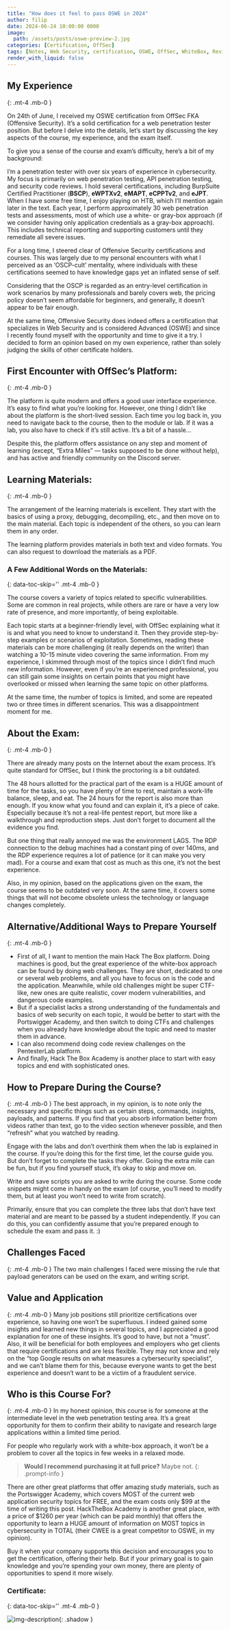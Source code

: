 ```yaml
---
title: "How does it feel to pass OSWE in 2024"
author: filip
date: 2024-06-24 10:00:00 0000
image:
  path: /assets/posts/oswe-preview-2.jpg
categories: [Certification, OffSec]
tags: [Notes, Web Security, certification, OSWE, OffSec, WhiteBox, Review]
render_with_liquid: false
---
```


## My Experience
{: .mt-4 .mb-0 }

On 24th of June, I received my OSWE certification from OffSec FKA (Offensive Security). It’s a solid certification for a web penetration tester position. But before I delve into the details, let’s start by discussing the key aspects of the course, my experience, and the exam itself.

To give you a sense of the course and exam’s difficulty, here’s a bit of my background:

I’m a penetration tester with over six years of experience in cybersecurity. My focus is primarily on web penetration testing, API penetration testing, and security code reviews. I hold several certifications, including BurpSuite Certified Practitioner (**BSCP**), **eWPTXv2**, **eMAPT**, **eCPPTv2**, and **eJPT**. When I have some free time, I enjoy playing on HTB, which I’ll mention again later in the text. Each year, I perform approximately 30 web penetration tests and assessments, most of which use a white- or gray-box approach (if we consider having only application credentials as a gray-box approach). This includes technical reporting and supporting customers until they remediate all severe issues.

For a long time, I steered clear of Offensive Security certifications and courses. This was largely due to my personal encounters with what I perceived as an ‘OSCP-cult’ mentality, where individuals with these certifications seemed to have knowledge gaps yet an inflated sense of self. 

Considering that the OSCP is regarded as an entry-level certification in work scenarios by many professionals and barely covers web, the pricing policy doesn’t seem affordable for beginners, and generally, it doesn’t appear to be fair enough.

At the same time, Offensive Security does indeed offers a certification that specializes in Web Security and is considered Advanced (OSWE) and since I recently found myself with the opportunity and time to give it a try. I decided to form an opinion based on my own experience, rather than solely judging the skills of other certificate holders.

## First Encounter with OffSec’s Platform:
{: .mt-4 .mb-0 }

The platform is quite modern and offers a good user interface experience. It’s easy to find what you’re looking for. However, one thing I didn’t like about the platform is the short-lived session. Each time you log back in, you need to navigate back to the course, then to the module or lab. If it was a lab, you also have to check if it’s still active. It’s a bit of a hassle…

Despite this, the platform offers assistance on any step and moment of learning (except, “Extra Miles” — tasks supposed to be done without help), and has active and friendly community on the Discord server.

## Learning Materials:
{: .mt-4 .mb-0 }

The arrangement of the learning materials is excellent. They start with the basics of using a proxy, debugging, decompiling, etc., and then move on to the main material. Each topic is independent of the others, so you can learn them in any order.

The learning platform provides materials in both text and video formats. You can also request to download the materials as a PDF.

### A Few Additional Words on the Materials:
{: data-toc-skip='' .mt-4 .mb-0 }

The course covers a variety of topics related to specific vulnerabilities. Some are common in real projects, while others are rare or have a very low rate of presence, and more importantly, of being exploitable.

Each topic starts at a beginner-friendly level, with OffSec explaining what it is and what you need to know to understand it. Then they provide step-by-step examples or scenarios of exploitation. Sometimes, reading these materials can be more challenging (it really depends on the writer) than watching a 10-15 minute video covering the same information. From my experience, I skimmed through most of the topics since I didn’t find much new information. However, even if you’re an experienced professional, you can still gain some insights on certain points that you might have overlooked or missed when learning the same topic on other platforms.

At the same time, the number of topics is limited, and some are repeated two or three times in different scenarios. This was a disappointment moment for me.

## About the Exam:
{: .mt-4 .mb-0 }

There are already many posts on the Internet about the exam process. It’s quite standard for OffSec, but I think the proctoring is a bit outdated.

The 48 hours allotted for the practical part of the exam is a HUGE amount of time for the tasks, so you have plenty of time to rest, maintain a work-life balance, sleep, and eat. The 24 hours for the report is also more than enough. If you know what you found and can explain it, it’s a piece of cake. Especially because it’s not a real-life pentest report, but more like a walkthrough and reproduction steps. Just don’t forget to document all the evidence you find.

But one thing that really annoyed me was the environment LAGS. The RDP connection to the debug machines had a constant ping of over 140ms, and the RDP experience requires a lot of patience (or it can make you very mad). For a course and exam that cost as much as this one, it’s not the best experience.

Also, in my opinion, based on the applications given on the exam, the course seems to be outdated very soon. At the same time, it covers some things that will not become obsolete unless the technology or language changes completely.



## Alternative/Additional Ways to Prepare Yourself
{: .mt-4 .mb-0 }
- First of all, I want to mention the main Hack The Box platform. Doing machines is good, but the great experience of the white-box approach can be found by doing web challenges. They are short, dedicated to one or several web problems, and all you have to focus on is the code and the application. Meanwhile, while old challenges might be super CTF-like, new ones are quite realistic, cover modern vulnerabilities, and dangerous code examples.
- But if a specialist lacks a strong understanding of the fundamentals and basics of web security on each topic, it would be better to start with the Portswigger Academy, and then switch to doing CTFs and challenges when you already have knowledge about the topic and need to master them in advance.
- I can also recommend doing code review challenges on the PentesterLab platform.
- And finally, Hack The Box Academy is another place to start with easy topics and end with sophisticated ones.

## How to Prepare During the Course?
{: .mt-4 .mb-0 }
The best approach, in my opinion, is to note only the necessary and specific things such as certain steps, commands, insights, payloads, and patterns. If you find that you absorb information better from videos rather than text, go to the video section whenever possible, and then “refresh” what you watched by reading.

Engage with the labs and don’t overthink them when the lab is explained in the course. If you’re doing this for the first time, let the course guide you. But don’t forget to complete the tasks they offer. Going the extra mile can be fun, but if you find yourself stuck, it’s okay to skip and move on.

Write and save scripts you are asked to write during the course. Some code snippets might come in handy on the exam (of course, you’ll need to modify them, but at least you won’t need to write from scratch).

Primarily, ensure that you can complete the three labs that don’t have text material and are meant to be passed by a student independently. If you can do this, you can confidently assume that you’re prepared enough to schedule the exam and pass it. :)

## Challenges Faced
{: .mt-4 .mb-0 }
The two main challenges I faced were missing the rule that payload generators can be used on the exam, and writing script.

## Value and Application
{: .mt-4 .mb-0 }
Many job positions still prioritize certifications over experience, so having one won’t be superfluous. I indeed gained some insights and learned new things in several topics, and I appreciated a good explanation for one of these insights. It’s good to have, but not a “must”. Also, it will be beneficial for both employees and employers who get clients that require certifications and are less flexible. They may not know and rely on the “top Google results on what measures a cybersecurity specialist”, and we can’t blame them for this, because everyone wants to get the best experience and doesn’t want to be a victim of a fraudulent service.

## Who is this Course For?
{: .mt-4 .mb-0 }
In my honest opinion, this course is for someone at the intermediate level in the web penetration testing area. It’s a great opportunity for them to confirm their ability to navigate and research large applications within a limited time period.

For people who regularly work with a white-box approach, it won’t be a problem to cover all the topics in few weeks in a relaxed mode.


> **Would I recommend purchasing it at full price?** Maybe not.
{: .prompt-info }

There are other great platforms that offer amazing study materials, such as the Portswigger Academy, which covers MOST of the current web application security topics for FREE, and the exam costs only $99 at the time of writing this post. HackTheBox Academy is another great place, with a price of $1260 per year (which can be paid monthly) that offers the opportunity to learn a HUGE amount of information on MOST topics in cybersecurity in TOTAL (their CWEE is a great competitor to OSWE, in my opinion).

Buy it when your company supports this decision and encourages you to get the certification, offering their help. But if your primary goal is to gain knowledge and you’re spending your own money, there are plenty of opportunities to spend it more wisely.

### Certificate:
{: data-toc-skip='' .mt-4 .mb-0 }

![img-description](/assets/posts/Certificate.png){: .shadow }